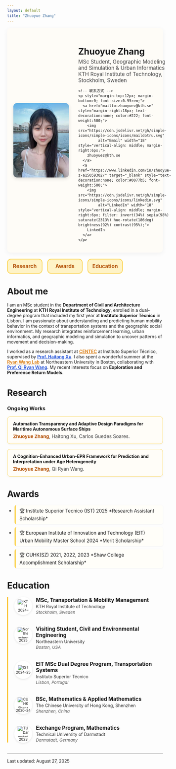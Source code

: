 ```yaml
---
layout: default
title: "Zhuoyue Zhang"
---
```


<div style="display:flex; align-items:center; gap:30px; background:#fefcf7; padding:20px; border-radius:12px; box-shadow:0 4px 16px rgba(0,0,0,0.05);">

  <!-- 左边头像 -->
  <img src="/assets/img/IMG_8112.jpeg" alt="Zhuoyue Zhang" width="180" style="border-radius:12px; box-shadow:0 4px 12px rgba(0,0,0,.12);">

  <!-- 右边文字 -->
  <div>
    <h1 style="margin-bottom:6px;">Zhuoyue Zhang</h1>
    <p style="margin:0; font-size:1.05rem; color:#444;">MSc Student, Geographic Modeling and Simulation & Urban Informatics<br>
    KTH Royal Institute of Technology, Stockholm, Sweden</p> 

    <!-- 联系方式 -->
    <p style="margin-top:12px; margin-bottom:0; font-size:0.95rem;">
      <a href="mailto:zhuoyuez@kth.se" style="margin-right:18px; text-decoration:none; color:#222; font-weight:500;">
        <img src="https://cdn.jsdelivr.net/gh/simple-icons/simple-icons/icons/maildotru.svg"
             alt="Email" width="18" style="vertical-align: middle; margin-right:6px;">
        zhuoyuez@kth.se
      </a>
      <a href="https://www.linkedin.com/in/zhuoyue-z-a15059302/" target="_blank" style="text-decoration:none; color:#0077b5; font-weight:500;">
        <img src="https://cdn.jsdelivr.net/gh/simple-icons/simple-icons/icons/linkedin.svg"
             alt="LinkedIn" width="18" style="vertical-align: middle; margin-right:6px; filter: invert(34%) sepia(98%) saturate(2313%) hue-rotate(186deg) brightness(92%) contrast(95%);">
        LinkedIn
      </a>
    </p>
  </div>

</div>

<!-- Nav -->
<style>
  .navbar{
    display:grid;
    grid-template-columns: repeat(4, minmax(0,1fr)); /* 四个按钮均分整行 */
    gap:16px;
    margin:20px 0 28px;
  }
  .navbar a{
    display:block;
    text-align:center;
    padding:14px 0;
    border:2px solid #fcd34d;       /* 金黄描边 */
    border-radius:12px;
    background:#fef3c7;              /* 浅黄底 */
    color:#b45309 !important;        /* 深琥珀字色 */
    text-decoration:none !important; /* 去掉下划线 */
    font-weight:700;
    font-size:1.05rem;
    line-height:1;
    transition:all .2s ease;
  }
  .navbar a:hover{
  background: linear-gradient(90deg, #fcd34d, #fbbf24);
  transform: translateY(-2px);
  box-shadow:0 4px 12px rgba(249,115,22,.25);
}
  /* 小屏自适应：手机上两列 */
  @media (max-width: 640px){
    .navbar{ grid-template-columns: repeat(2, minmax(0,1fr)); }
  }
</style>

<div class="navbar">
  <a href="#research">Research</a>
  <a href="#awards">Awards</a>
  <a href="#education">Education</a>
</div>
<style>
/* Research 卡片 */
.research-list {
  display: grid;
  gap: 16px;
  margin: 12px 0 28px;
}
.research-item {
  background: #fffdf8;
  border: 1px solid #fcd34d;
  border-radius: 10px;
  padding: 14px 18px;
  box-shadow: 0 2px 6px rgba(0,0,0,0.05);
  transition: transform .2s ease, box-shadow .2s ease;
}
.research-item:hover {
  transform: translateY(-3px);
  box-shadow: 0 4px 12px rgba(0,0,0,0.12);
}
.research-title {
  font-weight: 700;
  color: #111;
  margin-bottom: 6px;
}
.research-authors {
  font-size: 0.95rem;
  color: #444;
}
.research-authors strong {
  color: #b45309; /* 深琥珀色，高亮自己名字 */
}

/* Awards 列表 */
.awards-list {
  list-style: none;
  padding-left: 0;
  margin: 12px 0 28px;
}
.awards-list li {
  padding: 8px 12px;
  margin-bottom: 10px;
  border-left: 4px solid #fcd34d;
  background: #fffef9;
  border-radius: 6px;
  font-size: 0.95rem;
  box-shadow: 0 1px 4px rgba(0,0,0,0.05);
}
.awards-list li::before {
  content: "🏆 ";
}
</style>

# About me
I am an MSc student in the **Department of Civil and Architecture Engineering** at **KTH Royal Institute of Technology**, enrolled in a dual-degree program that included my first year at **Instituto Superior Técnico** in Lisbon. I am passionate about understanding and predicting human mobility behavior in the context of transportation systems and the geographic social environment. My research integrates reinforcement learning, urban informatics, and geographic modeling and simulation to uncover patterns of movement and decision-making.  

I worked as a research assistant at <a href="http://www.centec.tecnico.ulisboa.pt/en/index.aspx" target="_blank" style="color:#d97706; font-weight:600;">CENTEC</a> at Instituto Superior Técnico, supervised by <a href="https://scholar.google.com/citations?user=zrsb6awAAAAJ&hl=en" target="_blank" style="color:#1d4ed8; font-weight:600;">Prof. Haitong Xu</a>. I also spent a wonderful summer at the <a href="https://sites.google.com/view/uirlab/home?authuser=0" target="_blank" style="color:#d97706; font-weight:600;">Ryan Wang Lab</a> at Northeastern University in Boston, collaborating with <a href="https://coe.northeastern.edu/people/wang-qi/" target="_blank" style="color:#1d4ed8; font-weight:600;">Prof. Qi Ryan Wang</a>. My recent interests focus on **Exploration and Preference Return Models**.  

# Research

### Ongoing Works
<div class="research-list">
  <div class="research-item">
    <div class="research-title">Automation Transparency and Adaptive Design Paradigms for Maritime Autonomous Surface Ships</div>
    <div class="research-authors"><strong>Zhuoyue Zhang</strong>, Haitong Xu, Carlos Guedes Soares.</div>
  </div>

  <div class="research-item">
    <div class="research-title">A Cognition-Enhanced Urban-EPR Framework for Prediction and Interpretation under Age Heterogeneity</div>
    <div class="research-authors"><strong>Zhuoyue Zhang</strong>, Qi Ryan Wang.</div>
  </div>
</div>

# Awards
<ul class="awards-list">
  <li>Institute Superior Tecnico (IST) 2025 *Research Assistant Scholarship*</li>
  <li>European Institute of Innovation and Technology (EIT) Urban Mobility Master School 2024 *Merit Scholarship*</li>
  <li>CUHK(SZ) 2021, 2022, 2023 *Shaw College Accomplishment Scholarship*</li>
</ul>

# Education

<style>
  .edu-timeline {
    margin: 20px 0;
    padding-left: 90px; /* 預留給 Logo + 日期 */
    border-left: 3px solid #fbbf24; /* 金黃色竪線 */
    position: relative;
  }
  .edu-item {
    position: relative;
    margin-bottom: 36px;
  }
  .edu-logo-timeline {
    position: absolute;
    left: -70px;
    top: 0;
    width: 50px;
    height: 50px;
    border-radius: 50%;
    background: #fff;
    display: flex;
    align-items: center;
    justify-content: center;
    box-shadow: 0 2px 6px rgba(0,0,0,0.1);
    transition: transform 0.2s ease, filter 0.2s ease;
    flex-direction: column;
    font-size: 0.7rem;
    text-align: center;
    padding: 4px;
  }
  .edu-logo-timeline img {
    max-width: 36px;  /* 原来是 22-28px，这里改大 */
    max-height: 36px;
    object-fit: contain;
  }
  .edu-logo-timeline:hover {
    transform: scale(1.1);
    filter: brightness(1.15);
  }
  .edu-degree {
    font-weight: 700;
    font-size: 1.05rem;
    margin-bottom: 2px;
  }
  .edu-school {
    color: #333;
    margin-bottom: 2px;
  }
  .edu-dates {
    font-style: italic;
    color: #555;
    font-size: 0.85rem;
    margin-top: 2px;
  }
</style>

<div class="edu-timeline">

  <div class="edu-item">
    <div class="edu-logo-timeline">
      <img src="https://cdn.brandfetch.io/idCCf1QEQj/theme/dark/logo.svg?c=1dxbfHSJFAPEGdCLU4o5B" alt="KTH" title="KTH Royal Institute of Technology">
      <span>2024–</span>
    </div>
    <div class="edu-degree">MSc, Transportation &amp; Mobility Management</div>
    <div class="edu-school">KTH Royal Institute of Technology</div>
    <div class="edu-dates">Stockholm, Sweden</div>
  </div>

  <div class="edu-item">
    <div class="edu-logo-timeline">
      <img src="https://brand.northeastern.edu/wp-content/uploads/2025/01/seal-black.svg" alt="Northeastern University" title="Northeastern University">
      <span>2025</span>
    </div>
    <div class="edu-degree">Visiting Student, Civil and Environmental Engineering</div>
    <div class="edu-school">Northeastern University</div>
    <div class="edu-dates">Boston, USA</div>
  </div>

  <div class="edu-item">
    <div class="edu-logo-timeline">
      <img src="https://upload.wikimedia.org/wikipedia/commons/thumb/3/34/ULisboa_logo.svg/406px-ULisboa_logo.svg.png" alt="IST" title="Instituto Superior Técnico">
      <span>2024–25</span>
    </div>
    <div class="edu-degree">EIT MSc Dual Degree Program, Transportation Systems</div>
    <div class="edu-school">Instituto Superior Técnico</div>
    <div class="edu-dates">Lisbon, Portugal</div>
  </div>

  <div class="edu-item">
    <div class="edu-logo-timeline">
      <img src="https://images.seeklogo.com/logo-png/45/2/the-chinese-university-of-hong-kong-logo-png_seeklogo-456292.png" alt="CUHK Shenzhen" title="The Chinese University of Hong Kong, Shenzhen">
      <span>2020–24</span>
    </div>
    <div class="edu-degree">BSc, Mathematics &amp; Applied Mathematics</div>
    <div class="edu-school">The Chinese University of Hong Kong, Shenzhen</div>
    <div class="edu-dates">Shenzhen, China</div>
  </div>

  <div class="edu-item">
    <div class="edu-logo-timeline">
      <img src="https://upload.wikimedia.org/wikipedia/commons/thumb/2/24/TU_Darmstadt_Logo.svg/1599px-TU_Darmstadt_Logo.svg.png" alt="TU Darmstadt" title="Technical University of Darmstadt">
      <span>2023</span>
    </div>
    <div class="edu-degree">Exchange Program, Mathematics</div>
    <div class="edu-school">Technical University of Darmstadt</div>
    <div class="edu-dates">Darmstadt, Germany</div>
  </div>

</div>



<hr>
<div class="small">Last updated: August 27, 2025</div>
